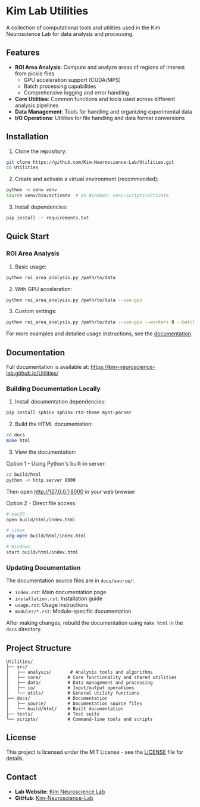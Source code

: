 # Kim Lab Utilities

A collection of computational tools and utilities used in the Kim Neuroscience Lab for data analysis and processing.

## Features

- **ROI Area Analysis**: Compute and analyze areas of regions of interest from pickle files
  - GPU acceleration support (CUDA/MPS)
  - Batch processing capabilities
  - Comprehensive logging and error handling
- **Core Utilities**: Common functions and tools used across different analysis pipelines
- **Data Management**: Tools for handling and organizing experimental data
- **I/O Operations**: Utilities for file handling and data format conversions

## Installation

1. Clone the repository:

```bash
git clone https://github.com/Kim-Neuroscience-Lab/Utilities.git
cd Utilities
```

2. Create and activate a virtual environment (recommended):

```bash
python -m venv venv
source venv/bin/activate  # On Windows: venv\Scripts\activate
```

3. Install dependencies:

```bash
pip install -r requirements.txt
```

## Quick Start

### ROI Area Analysis

1. Basic usage:

```bash
python roi_area_analysis.py /path/to/data
```

2. With GPU acceleration:

```bash
python roi_area_analysis.py /path/to/data --use-gpu
```

3. Custom settings:

```bash
python roi_area_analysis.py /path/to/data --use-gpu --workers 8 --batch-size 64
```

For more examples and detailed usage instructions, see the [documentation](https://kim-neuroscience-lab.github.io/Utilities/).

## Documentation

Full documentation is available at: https://kim-neuroscience-lab.github.io/Utilities/

### Building Documentation Locally

1. Install documentation dependencies:

```bash
pip install sphinx sphinx-rtd-theme myst-parser
```

2. Build the HTML documentation:

```bash
cd docs
make html
```

3. View the documentation:

Option 1 - Using Python's built-in server:

```bash
cd build/html
python -m http.server 8000
```

Then open http://127.0.0.1:8000 in your web browser

Option 2 - Direct file access:

```bash
# macOS
open build/html/index.html

# Linux
xdg-open build/html/index.html

# Windows
start build/html/index.html
```

### Updating Documentation

The documentation source files are in `docs/source/`:

- `index.rst`: Main documentation page
- `installation.rst`: Installation guide
- `usage.rst`: Usage instructions
- `modules/*.rst`: Module-specific documentation

After making changes, rebuild the documentation using `make html` in the `docs` directory.

## Project Structure

```
Utilities/
├── src/
│   ├── analysis/       # Analysis tools and algorithms
│   ├── core/          # Core functionality and shared utilities
│   ├── data/          # Data management and processing
│   ├── io/            # Input/output operations
│   └── utils/         # General utility functions
├── docs/              # Documentation
│   ├── source/        # Documentation source files
│   └── build/html/    # Built documentation
├── tests/             # Test suite
└── scripts/           # Command-line tools and scripts
```

## License

This project is licensed under the MIT License - see the [LICENSE](LICENSE) file for details.

## Contact

- **Lab Website**: [Kim Neuroscience Lab](https://www.ejkimlab.com/)
- **GitHub**: [Kim-Neuroscience-Lab](https://github.com/Kim-Neuroscience-Lab)
